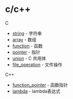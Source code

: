 # c/c++

C
- [string](https://github.com/gengyu-mamba/c-cplusplus/blob/master/c/string.c) - 字符串
- [array](https://github.com/gengyu-mamba/c-cplusplus/tree/master/c/array) - 数组
- [function](https://github.com/gengyu-mamba/c-cplusplus/tree/master/c/function) - 函数
- [pointer](https://github.com/gengyu-mamba/c-cplusplus/tree/master/c/pointer) - 指针
- [union](https://github.com/gengyu-mamba/c-cplusplus/blob/master/c/union.c) - C 共用体
- [file_operation](https://github.com/gengyu-mamba/c-cplusplus/tree/master/c/file_operation) - 文件操作

C++
- [function_pointer](https://github.com/gengyu-mamba/c-cplusplus/tree/master/cplusplus/function_pointer) - 函数指针
- [lambda](https://github.com/gengyu-mamba/c-cplusplus/blob/master/cplusplus/lambda.cpp) - lambda表达式
